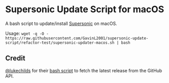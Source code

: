 # Supersonic Update Script for macOS
A bash script to update/install [Supersonic](https://github.com/dweymouth/supersonic) on macOS.

Usage: ``wget -q -O - https://raw.githubusercontent.com/GavinL2001/supersonic-update-script/refactor-test/supersonic-updater-macos.sh | bash``

## Credit
[@lukechilds](https://github.com/lukechilds) for their [bash script](https://gist.github.com/lukechilds/a83e1d7127b78fef38c2914c4ececc3c) to fetch the latest release from the GitHub API.
